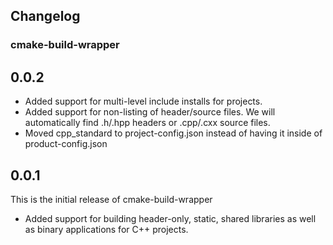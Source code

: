 ## Changelog

### cmake-build-wrapper

## 0.0.2
* Added support for multi-level include installs for projects.
* Added support for non-listing of header/source files. We will automatically find .h/.hpp headers or .cpp/.cxx source files.
* Moved cpp_standard to project-config.json instead of having it inside of product-config.json

## 0.0.1
This is the initial release of cmake-build-wrapper
* Added support for building header-only, static, shared libraries as well as binary applications for C++ projects.